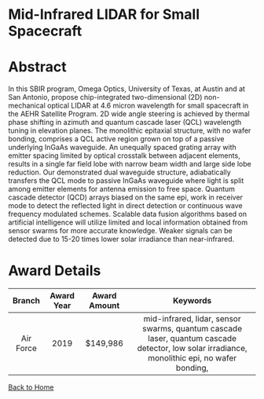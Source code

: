 
Mid-Infrared LIDAR for Small Spacecraft
=======================================

# Abstract


In this SBIR program, Omega Optics, University of Texas, at Austin and at San Antonio, propose chip-integrated two-dimensional (2D) non-mechanical optical LIDAR at 4.6 micron wavelength for small spacecraft in the AEHR Satellite Program. 2D wide angle steering is achieved by thermal phase shifting in azimuth and quantum cascade laser (QCL) wavelength tuning in elevation planes. The monolithic epitaxial structure, with no wafer bonding, comprises a QCL active region grown on top of a passive underlying InGaAs waveguide. An unequally spaced grating array with emitter spacing limited by optical crosstalk between adjacent elements, results in a single far field lobe with narrow beam width and large side lobe reduction. Our demonstrated dual waveguide structure, adiabatically transfers the QCL mode to passive InGaAs waveguide where light is split among emitter elements for antenna emission to free space. Quantum cascade detector (QCD) arrays biased on the same epi, work in receiver mode to detect the reflected light in direct detection or continuous wave frequency modulated schemes. Scalable data fusion algorithms based on artificial intelligence will utilize limited and local information obtained from sensor swarms for more accurate knowledge. Weaker signals can be detected due to 15-20 times lower solar irradiance than near-infrared.  

# Award Details

|Branch|Award Year|Award Amount|Keywords|
| :---: | :---: | :---: | :---: |
|Air Force|2019|$149,986|mid-infrared, lidar, sensor swarms, quantum cascade laser, quantum cascade detector, low solar irradiance, monolithic epi, no wafer bonding, |
  
  


[Back to Home](https://github.com/chrischow/dod_sbir_awards#1444)